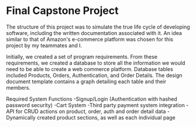 # Final Capstone Project


The structure of this project was to simulate the true life cycle of developing software, including the written documentation associated with it. An idea similar to that of Amazon's e-commerce platform was chosen for this project by my teammates and I.

Initially, we created a set of program requirements. From these requirements, we created a database to store all the information we would need to be able to create a web commerce platform. Database tables included Products, Orders, Authentication, and Order Details. The design document template contains a graph detailing each table and their members.

Required System Functions
-Signup/Login (Authentication with hashed password security)
-Cart System
-Third party payment system integration
-API for CRUD actions on product, order, auth and order detail data
-Dynamically created product sections, as well as each individual page


